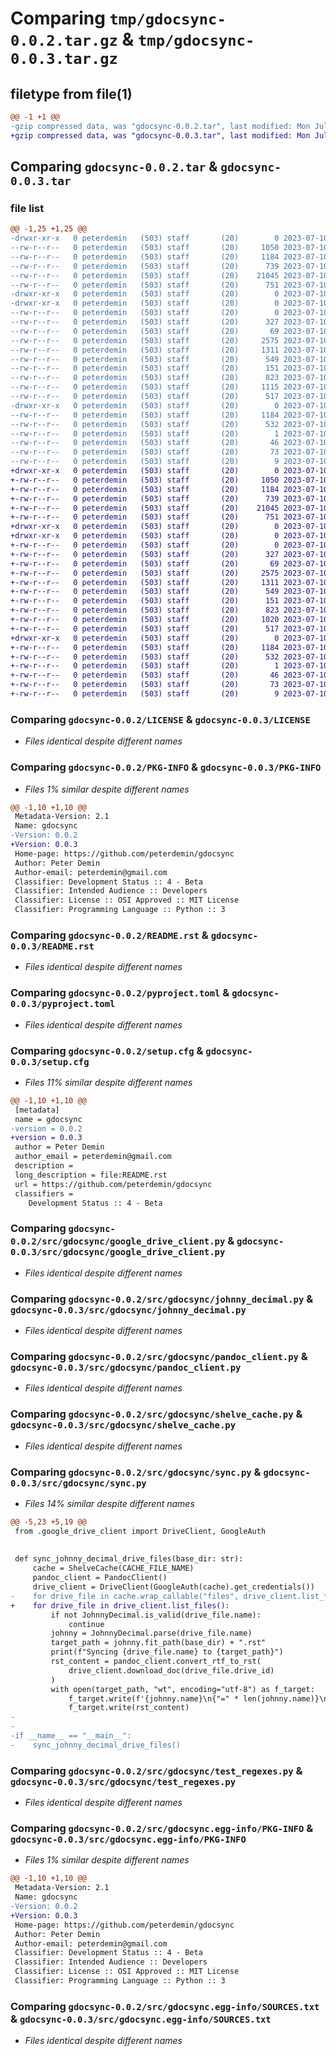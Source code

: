 # Comparing `tmp/gdocsync-0.0.2.tar.gz` & `tmp/gdocsync-0.0.3.tar.gz`

## filetype from file(1)

```diff
@@ -1 +1 @@
-gzip compressed data, was "gdocsync-0.0.2.tar", last modified: Mon Jul 10 05:25:21 2023, max compression
+gzip compressed data, was "gdocsync-0.0.3.tar", last modified: Mon Jul 10 05:42:02 2023, max compression
```

## Comparing `gdocsync-0.0.2.tar` & `gdocsync-0.0.3.tar`

### file list

```diff
@@ -1,25 +1,25 @@
-drwxr-xr-x   0 peterdemin   (503) staff       (20)        0 2023-07-10 05:25:21.517006 gdocsync-0.0.2/
--rw-r--r--   0 peterdemin   (503) staff       (20)     1050 2023-07-10 04:49:41.000000 gdocsync-0.0.2/LICENSE
--rw-r--r--   0 peterdemin   (503) staff       (20)     1184 2023-07-10 05:25:21.517095 gdocsync-0.0.2/PKG-INFO
--rw-r--r--   0 peterdemin   (503) staff       (20)      739 2023-07-10 04:49:41.000000 gdocsync-0.0.2/README.rst
--rw-r--r--   0 peterdemin   (503) staff       (20)    21045 2023-07-10 04:49:41.000000 gdocsync-0.0.2/pyproject.toml
--rw-r--r--   0 peterdemin   (503) staff       (20)      751 2023-07-10 05:25:21.517434 gdocsync-0.0.2/setup.cfg
-drwxr-xr-x   0 peterdemin   (503) staff       (20)        0 2023-07-10 05:25:21.512878 gdocsync-0.0.2/src/
-drwxr-xr-x   0 peterdemin   (503) staff       (20)        0 2023-07-10 05:25:21.515897 gdocsync-0.0.2/src/gdocsync/
--rw-r--r--   0 peterdemin   (503) staff       (20)        0 2023-07-10 04:55:01.000000 gdocsync-0.0.2/src/gdocsync/__init__.py
--rw-r--r--   0 peterdemin   (503) staff       (20)      327 2023-07-10 05:21:38.000000 gdocsync-0.0.2/src/gdocsync/cli.py
--rw-r--r--   0 peterdemin   (503) staff       (20)       69 2023-07-10 05:17:11.000000 gdocsync-0.0.2/src/gdocsync/constants.py
--rw-r--r--   0 peterdemin   (503) staff       (20)     2575 2023-07-10 05:12:07.000000 gdocsync-0.0.2/src/gdocsync/google_drive_client.py
--rw-r--r--   0 peterdemin   (503) staff       (20)     1311 2023-07-10 05:19:49.000000 gdocsync-0.0.2/src/gdocsync/johnny_decimal.py
--rw-r--r--   0 peterdemin   (503) staff       (20)      549 2023-07-10 05:03:46.000000 gdocsync-0.0.2/src/gdocsync/pandoc_client.py
--rw-r--r--   0 peterdemin   (503) staff       (20)      151 2023-07-10 05:01:50.000000 gdocsync-0.0.2/src/gdocsync/regexes.py
--rw-r--r--   0 peterdemin   (503) staff       (20)      823 2023-07-10 05:09:34.000000 gdocsync-0.0.2/src/gdocsync/shelve_cache.py
--rw-r--r--   0 peterdemin   (503) staff       (20)     1115 2023-07-10 05:20:36.000000 gdocsync-0.0.2/src/gdocsync/sync.py
--rw-r--r--   0 peterdemin   (503) staff       (20)      517 2023-07-10 05:02:15.000000 gdocsync-0.0.2/src/gdocsync/test_regexes.py
-drwxr-xr-x   0 peterdemin   (503) staff       (20)        0 2023-07-10 05:25:21.516890 gdocsync-0.0.2/src/gdocsync.egg-info/
--rw-r--r--   0 peterdemin   (503) staff       (20)     1184 2023-07-10 05:25:21.000000 gdocsync-0.0.2/src/gdocsync.egg-info/PKG-INFO
--rw-r--r--   0 peterdemin   (503) staff       (20)      532 2023-07-10 05:25:21.000000 gdocsync-0.0.2/src/gdocsync.egg-info/SOURCES.txt
--rw-r--r--   0 peterdemin   (503) staff       (20)        1 2023-07-10 05:25:21.000000 gdocsync-0.0.2/src/gdocsync.egg-info/dependency_links.txt
--rw-r--r--   0 peterdemin   (503) staff       (20)       46 2023-07-10 05:25:21.000000 gdocsync-0.0.2/src/gdocsync.egg-info/entry_points.txt
--rw-r--r--   0 peterdemin   (503) staff       (20)       73 2023-07-10 05:25:21.000000 gdocsync-0.0.2/src/gdocsync.egg-info/requires.txt
--rw-r--r--   0 peterdemin   (503) staff       (20)        9 2023-07-10 05:25:21.000000 gdocsync-0.0.2/src/gdocsync.egg-info/top_level.txt
+drwxr-xr-x   0 peterdemin   (503) staff       (20)        0 2023-07-10 05:42:02.503348 gdocsync-0.0.3/
+-rw-r--r--   0 peterdemin   (503) staff       (20)     1050 2023-07-10 04:49:41.000000 gdocsync-0.0.3/LICENSE
+-rw-r--r--   0 peterdemin   (503) staff       (20)     1184 2023-07-10 05:42:02.503411 gdocsync-0.0.3/PKG-INFO
+-rw-r--r--   0 peterdemin   (503) staff       (20)      739 2023-07-10 04:49:41.000000 gdocsync-0.0.3/README.rst
+-rw-r--r--   0 peterdemin   (503) staff       (20)    21045 2023-07-10 04:49:41.000000 gdocsync-0.0.3/pyproject.toml
+-rw-r--r--   0 peterdemin   (503) staff       (20)      751 2023-07-10 05:42:02.503681 gdocsync-0.0.3/setup.cfg
+drwxr-xr-x   0 peterdemin   (503) staff       (20)        0 2023-07-10 05:42:02.499909 gdocsync-0.0.3/src/
+drwxr-xr-x   0 peterdemin   (503) staff       (20)        0 2023-07-10 05:42:02.502425 gdocsync-0.0.3/src/gdocsync/
+-rw-r--r--   0 peterdemin   (503) staff       (20)        0 2023-07-10 04:55:01.000000 gdocsync-0.0.3/src/gdocsync/__init__.py
+-rw-r--r--   0 peterdemin   (503) staff       (20)      327 2023-07-10 05:21:38.000000 gdocsync-0.0.3/src/gdocsync/cli.py
+-rw-r--r--   0 peterdemin   (503) staff       (20)       69 2023-07-10 05:17:11.000000 gdocsync-0.0.3/src/gdocsync/constants.py
+-rw-r--r--   0 peterdemin   (503) staff       (20)     2575 2023-07-10 05:12:07.000000 gdocsync-0.0.3/src/gdocsync/google_drive_client.py
+-rw-r--r--   0 peterdemin   (503) staff       (20)     1311 2023-07-10 05:19:49.000000 gdocsync-0.0.3/src/gdocsync/johnny_decimal.py
+-rw-r--r--   0 peterdemin   (503) staff       (20)      549 2023-07-10 05:03:46.000000 gdocsync-0.0.3/src/gdocsync/pandoc_client.py
+-rw-r--r--   0 peterdemin   (503) staff       (20)      151 2023-07-10 05:01:50.000000 gdocsync-0.0.3/src/gdocsync/regexes.py
+-rw-r--r--   0 peterdemin   (503) staff       (20)      823 2023-07-10 05:09:34.000000 gdocsync-0.0.3/src/gdocsync/shelve_cache.py
+-rw-r--r--   0 peterdemin   (503) staff       (20)     1020 2023-07-10 05:41:31.000000 gdocsync-0.0.3/src/gdocsync/sync.py
+-rw-r--r--   0 peterdemin   (503) staff       (20)      517 2023-07-10 05:02:15.000000 gdocsync-0.0.3/src/gdocsync/test_regexes.py
+drwxr-xr-x   0 peterdemin   (503) staff       (20)        0 2023-07-10 05:42:02.503238 gdocsync-0.0.3/src/gdocsync.egg-info/
+-rw-r--r--   0 peterdemin   (503) staff       (20)     1184 2023-07-10 05:42:02.000000 gdocsync-0.0.3/src/gdocsync.egg-info/PKG-INFO
+-rw-r--r--   0 peterdemin   (503) staff       (20)      532 2023-07-10 05:42:02.000000 gdocsync-0.0.3/src/gdocsync.egg-info/SOURCES.txt
+-rw-r--r--   0 peterdemin   (503) staff       (20)        1 2023-07-10 05:42:02.000000 gdocsync-0.0.3/src/gdocsync.egg-info/dependency_links.txt
+-rw-r--r--   0 peterdemin   (503) staff       (20)       46 2023-07-10 05:42:02.000000 gdocsync-0.0.3/src/gdocsync.egg-info/entry_points.txt
+-rw-r--r--   0 peterdemin   (503) staff       (20)       73 2023-07-10 05:42:02.000000 gdocsync-0.0.3/src/gdocsync.egg-info/requires.txt
+-rw-r--r--   0 peterdemin   (503) staff       (20)        9 2023-07-10 05:42:02.000000 gdocsync-0.0.3/src/gdocsync.egg-info/top_level.txt
```

### Comparing `gdocsync-0.0.2/LICENSE` & `gdocsync-0.0.3/LICENSE`

 * *Files identical despite different names*

### Comparing `gdocsync-0.0.2/PKG-INFO` & `gdocsync-0.0.3/PKG-INFO`

 * *Files 1% similar despite different names*

```diff
@@ -1,10 +1,10 @@
 Metadata-Version: 2.1
 Name: gdocsync
-Version: 0.0.2
+Version: 0.0.3
 Home-page: https://github.com/peterdemin/gdocsync
 Author: Peter Demin
 Author-email: peterdemin@gmail.com
 Classifier: Development Status :: 4 - Beta
 Classifier: Intended Audience :: Developers
 Classifier: License :: OSI Approved :: MIT License
 Classifier: Programming Language :: Python :: 3
```

### Comparing `gdocsync-0.0.2/README.rst` & `gdocsync-0.0.3/README.rst`

 * *Files identical despite different names*

### Comparing `gdocsync-0.0.2/pyproject.toml` & `gdocsync-0.0.3/pyproject.toml`

 * *Files identical despite different names*

### Comparing `gdocsync-0.0.2/setup.cfg` & `gdocsync-0.0.3/setup.cfg`

 * *Files 11% similar despite different names*

```diff
@@ -1,10 +1,10 @@
 [metadata]
 name = gdocsync
-version = 0.0.2
+version = 0.0.3
 author = Peter Demin
 author_email = peterdemin@gmail.com
 description = 
 long_description = file:README.rst
 url = https://github.com/peterdemin/gdocsync
 classifiers = 
 	Development Status :: 4 - Beta
```

### Comparing `gdocsync-0.0.2/src/gdocsync/google_drive_client.py` & `gdocsync-0.0.3/src/gdocsync/google_drive_client.py`

 * *Files identical despite different names*

### Comparing `gdocsync-0.0.2/src/gdocsync/johnny_decimal.py` & `gdocsync-0.0.3/src/gdocsync/johnny_decimal.py`

 * *Files identical despite different names*

### Comparing `gdocsync-0.0.2/src/gdocsync/pandoc_client.py` & `gdocsync-0.0.3/src/gdocsync/pandoc_client.py`

 * *Files identical despite different names*

### Comparing `gdocsync-0.0.2/src/gdocsync/shelve_cache.py` & `gdocsync-0.0.3/src/gdocsync/shelve_cache.py`

 * *Files identical despite different names*

### Comparing `gdocsync-0.0.2/src/gdocsync/sync.py` & `gdocsync-0.0.3/src/gdocsync/sync.py`

 * *Files 14% similar despite different names*

```diff
@@ -5,23 +5,19 @@
 from .google_drive_client import DriveClient, GoogleAuth
 
 
 def sync_johnny_decimal_drive_files(base_dir: str):
     cache = ShelveCache(CACHE_FILE_NAME)
     pandoc_client = PandocClient()
     drive_client = DriveClient(GoogleAuth(cache).get_credentials())
-    for drive_file in cache.wrap_callable("files", drive_client.list_files):
+    for drive_file in drive_client.list_files():
         if not JohnnyDecimal.is_valid(drive_file.name):
             continue
         johnny = JohnnyDecimal.parse(drive_file.name)
         target_path = johnny.fit_path(base_dir) + ".rst"
         print(f"Syncing {drive_file.name} to {target_path}")
         rst_content = pandoc_client.convert_rtf_to_rst(
             drive_client.download_doc(drive_file.drive_id)
         )
         with open(target_path, "wt", encoding="utf-8") as f_target:
             f_target.write(f'{johnny.name}\n{"=" * len(johnny.name)}\n\n')
             f_target.write(rst_content)
-
-
-if __name__ == "__main__":
-    sync_johnny_decimal_drive_files()
```

### Comparing `gdocsync-0.0.2/src/gdocsync/test_regexes.py` & `gdocsync-0.0.3/src/gdocsync/test_regexes.py`

 * *Files identical despite different names*

### Comparing `gdocsync-0.0.2/src/gdocsync.egg-info/PKG-INFO` & `gdocsync-0.0.3/src/gdocsync.egg-info/PKG-INFO`

 * *Files 1% similar despite different names*

```diff
@@ -1,10 +1,10 @@
 Metadata-Version: 2.1
 Name: gdocsync
-Version: 0.0.2
+Version: 0.0.3
 Home-page: https://github.com/peterdemin/gdocsync
 Author: Peter Demin
 Author-email: peterdemin@gmail.com
 Classifier: Development Status :: 4 - Beta
 Classifier: Intended Audience :: Developers
 Classifier: License :: OSI Approved :: MIT License
 Classifier: Programming Language :: Python :: 3
```

### Comparing `gdocsync-0.0.2/src/gdocsync.egg-info/SOURCES.txt` & `gdocsync-0.0.3/src/gdocsync.egg-info/SOURCES.txt`

 * *Files identical despite different names*

